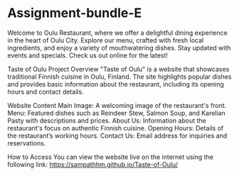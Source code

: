 # Assignment-bundle-E
Welcome to Oulu Restaurant, where we offer a delightful dining experience in the heart of Oulu City. Explore our menu, crafted with fresh local ingredients, and enjoy a variety of mouthwatering dishes. Stay updated with events and specials. Check us out online for the latest!

Taste of Oulu
Project Overview
"Taste of Oulu" is a website that showcases traditional Finnish cuisine in Oulu, Finland. The site highlights popular dishes and provides basic information about the restaurant, including its opening hours and contact details.

Website Content
Main Image: A welcoming image of the restaurant's front.
Menu: Featured dishes such as Reindeer Stew, Salmon Soup, and Karelian Pasty with descriptions and prices.
About Us: Information about the restaurant's focus on authentic Finnish cuisine.
Opening Hours: Details of the restaurant’s working hours.
Contact Us: Email address for inquiries and reservations.

How to Access
You can view the website live on the internet using the following link:
https://sampathhm.github.io/Taste-of-Oulu/

